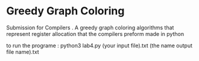#  Greedy Graph Coloring

Submission for Compilers .
A greedy graph coloring algorithms that represent register allocation that the compilers preform made in python

to run the programe :
python3 lab4.py (your input file).txt (the name output file name).txt
